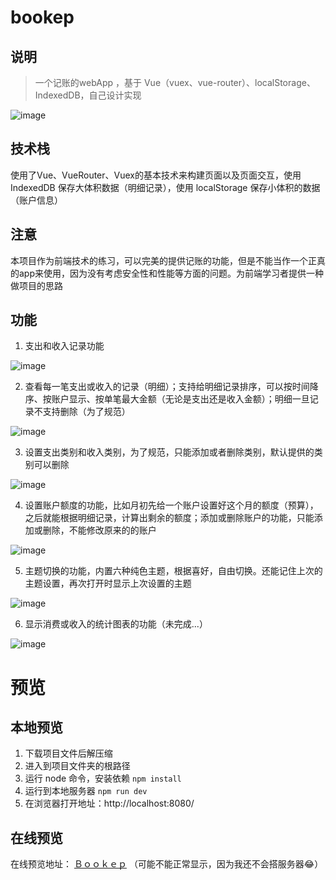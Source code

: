 # bookep

## 说明

> 一个记账的webApp ，基于 Vue（vuex、vue-router）、localStorage、IndexedDB，自己设计实现

![image](https://github.com/undefine4080/Bookep/blob/master/images/main.png)



## 技术栈

使用了Vue、VueRouter、Vuex的基本技术来构建页面以及页面交互，使用 IndexedDB 保存大体积数据（明细记录），使用 localStorage 保存小体积的数据（账户信息）


## 注意

本项目作为前端技术的练习，可以完美的提供记账的功能，但是不能当作一个正真的app来使用，因为没有考虑安全性和性能等方面的问题。为前端学习者提供一种做项目的思路


## 功能

 1. 支出和收入记录功能
  
![image](https://github.com/undefine4080/Bookep/blob/master/images/way.png)
 


 2. 查看每一笔支出或收入的记录（明细）；支持给明细记录排序，可以按时间降序、按账户显示、按单笔最大金额（无论是支出还是收入金额）；明细一旦记录不支持删除（为了规范）
  
![image](https://github.com/undefine4080/Bookep/blob/master/images/detail.png)
 


 3. 设置支出类别和收入类别，为了规范，只能添加或者删除类别，默认提供的类别可以删除
  
![image](https://github.com/undefine4080/Bookep/blob/master/images/setting_02.png)
 


 4. 设置账户额度的功能，比如月初先给一个账户设置好这个月的额度（预算），之后就能根据明细记录，计算出剩余的额度；添加或删除账户的功能，只能添加或删除，不能修改原来的的账户
   
 ![image](https://github.com/undefine4080/Bookep/blob/master/images/setting_01.png)



 5. 主题切换的功能，内置六种纯色主题，根据喜好，自由切换。还能记住上次的主题设置，再次打开时显示上次设置的主题
  
![image](https://github.com/undefine4080/Bookep/blob/master/images/theme.png)
  


 6. 显示消费或收入的统计图表的功能（未完成...）
   
 ![image](https://github.com/undefine4080/Bookep/blob/master/images/chart.png)


 # 预览

## 本地预览

1. 下载项目文件后解压缩
2. 进入到项目文件夹的根路径
3. 运行 node 命令，安装依赖
    `npm install`
4. 运行到本地服务器
    `npm run dev`
5. 在浏览器打开地址：http://localhost:8080/


## 在线预览

在线预览地址： [Ｂｏｏｋｅｐ](http://www.ztf.cool/)  （可能不能正常显示，因为我还不会搭服务器😂）
